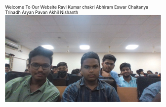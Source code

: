 Welcome To Our Website
  Ravi Kumar        chakri
  Abhiram           Eswar
  Chaitanya         Trinadh
  Aryan             Pavan
  Akhil             Nishanth
![](Friends.jpg)

